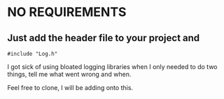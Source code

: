 # NO REQUIREMENTS
## Just add the header file to your project and 
```#include "Log.h"```

I got sick of using bloated logging libraries when I only needed to do two things, tell me what went wrong and when.

Feel free to clone, I will be adding onto this.